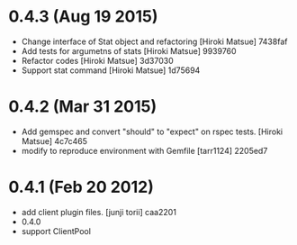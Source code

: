 # 0.4.3 (Aug 19 2015)

* Change interface of Stat object and refactoring [Hiroki Matsue] 7438faf
* Add tests for argumetns of stats [Hiroki Matsue] 9939760
* Refactor codes [Hiroki Matsue] 3d37030
* Support stat command [Hiroki Matsue] 1d75694

# 0.4.2 (Mar 31 2015)

* Add gemspec and convert "should" to "expect" on rspec tests. [Hiroki Matsue] 4c7c465
* modify to reproduce environment with Gemfile [tarr1124] 2205ed7

# 0.4.1 (Feb 20 2012)

* add client plugin files. [junji torii] caa2201
* 0.4.0
* support ClientPool
